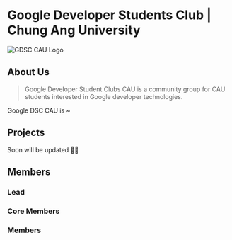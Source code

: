 # Google Developer Students Club | Chung Ang University

![GDSC CAU Logo](./contents/GoodleDSC_CAU.png)

## About Us

> Google Developer Student Clubs CAU is a community group for CAU students interested in Google developer technologies.

Google DSC CAU is ~

## Projects

Soon will be updated ✌🏼

## Members

### Lead

### Core Members

### Members